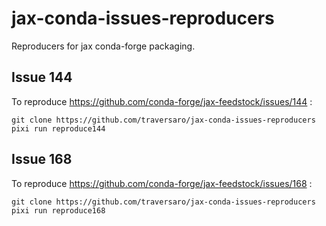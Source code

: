# jax-conda-issues-reproducers
Reproducers for jax conda-forge packaging.

## Issue 144

To reproduce https://github.com/conda-forge/jax-feedstock/issues/144 :
~~~
git clone https://github.com/traversaro/jax-conda-issues-reproducers
pixi run reproduce144
~~~

## Issue 168

To reproduce https://github.com/conda-forge/jax-feedstock/issues/168 :

~~~
git clone https://github.com/traversaro/jax-conda-issues-reproducers
pixi run reproduce168
~~~